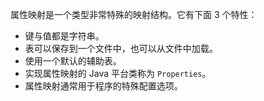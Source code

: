 属性映射是一个类型非常特殊的映射结构。它有下面 3 个特性：

+   键与值都是字符串。
+   表可以保存到一个文件中，也可以从文件中加载。
+   使用一个默认的辅助表。
+   实现属性映射的 Java 平台类称为 `Properties`。
+   属性映射通常用于程序的特殊配置选项。